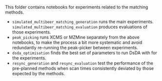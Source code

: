 This folder contains notebooks for experiments related to the matching methods.

- `simulated_multibeer_matching_generation` runs the main experiments. `simulated_multibeer_matching_evaluation` produces evaluations of those experiments.
- `peak_picking` runs XCMS or MZMine separately from the above notebooks, to make the process a bit more systematic and avoid redundantly re-running the peak-picker between experiments.
- `dsda_optimisation` finds the best set of parameters to run DsDA with for the experiments.
- `resync_generation` and `resync_evaluation` test the performance of the pre-planned methods when scan times consistently deviated by those expected by the methods.
